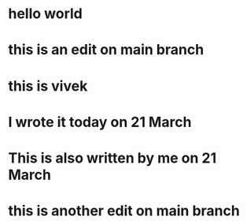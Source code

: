 # hello world 

# this is an edit on main branch

# this is vivek

# I wrote it today on 21 March
# This is also written by me on 21 March

# this is another edit on main branch